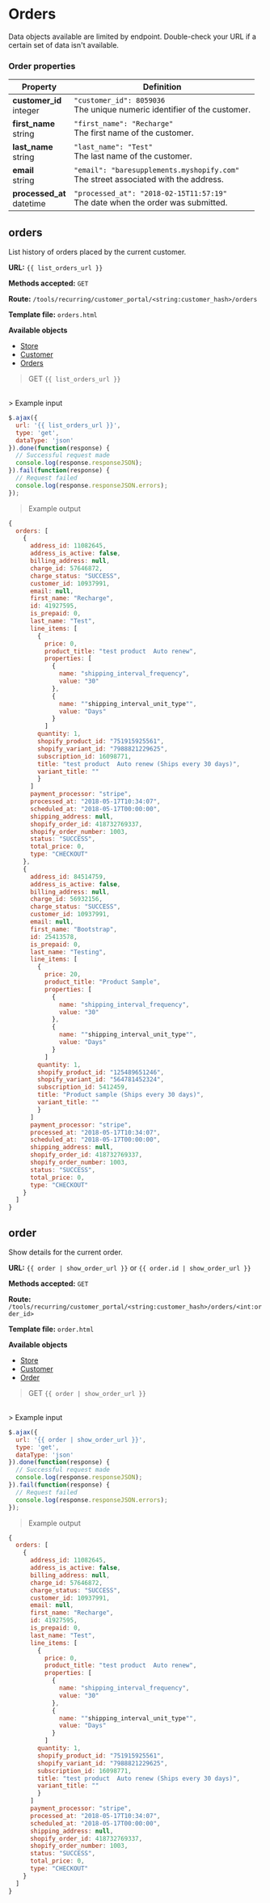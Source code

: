 # Orders

<aside class="notice">
Data objects available are limited by endpoint. Double-check your URL if a certain set of data isn't available.
</aside>

### Order properties

Property | Definition
--------- | -------
<b>customer_id</b> <br> integer| `"customer_id": 8059036`<br> The unique numeric identifier of the customer.
<b>first_name</b> <br> string| `"first_name": "Recharge"`<br> The first name of the customer.
<b>last_name</b> <br> string| `"last_name": "Test"`<br> The last name of the customer.
<b>email</b> <br> string|  `"email": "baresupplements.myshopify.com"` <br> The street associated with the address.
<b>processed_at</b>  <br> datetime |  `"processed_at": "2018-02-15T11:57:19"` <br> The date when the order was submitted.

## orders
List history of orders placed by the current customer.

**URL:** `{{ list_orders_url }}`

**Methods accepted:** `GET`

**Route:** `/tools/recurring/customer_portal/<string:customer_hash>/orders`

**Template file:** `orders.html`

**Available objects**

* [Store](Theme-objects%3A-Store)
* [Customer](Theme-objects%3A-Customer)
* [Orders](Theme-objects%3A-Orders)

> GET `{{ list_orders_url }}`
<br>
> Example input

```javascript
$.ajax({
  url: '{{ list_orders_url }}',
  type: 'get',
  dataType: 'json'
}).done(function(response) {
  // Successful request made
  console.log(response.responseJSON);
}).fail(function(response) {
  // Request failed
  console.log(response.responseJSON.errors);
});
```

> Example output

```javascript
{
  orders: [
    {
      address_id: 11082645,
      address_is_active: false,
      billing_address: null,
      charge_id: 57646872,
      charge_status: "SUCCESS",
      customer_id: 10937991,
      email: null,
      first_name: "Recharge",
      id: 41927595,
      is_prepaid: 0,
      last_name: "Test",
      line_items: [
        {
          price: 0,
          product_title: "test product  Auto renew",
          properties: [
            {
              name: "shipping_interval_frequency",
              value: "30"
            },
            {
              name: ""shipping_interval_unit_type"",
              value: "Days"
            }
          ]
        quantity: 1,
        shopify_product_id: "751915925561",
        shopify_variant_id: "7988821229625",
        subscription_id: 16098771,
        title: "test product  Auto renew (Ships every 30 days)",
        variant_title: ""
    	}
      ]
      payment_processor: "stripe",
      processed_at: "2018-05-17T10:34:07",
      scheduled_at: "2018-05-17T00:00:00",
      shipping_address: null,
      shopify_order_id: 418732769337,
      shopify_order_number: 1003,
      status: "SUCCESS",
      total_price: 0,
      type: "CHECKOUT"
    },
    {
      address_id: 84514759,
      address_is_active: false,
      billing_address: null,
      charge_id: 56932156,
      charge_status: "SUCCESS",
      customer_id: 10937991,
      email: null,
      first_name: "Bootstrap",
      id: 25413578,
      is_prepaid: 0,
      last_name: "Testing",
      line_items: [
        {
          price: 20,
          product_title: "Product Sample",
          properties: [
            {
              name: "shipping_interval_frequency",
              value: "30"
            },
            {
              name: ""shipping_interval_unit_type"",
              value: "Days"
            }
          ]
        quantity: 1,
        shopify_product_id: "125489651246",
        shopify_variant_id: "564781452324",
        subscription_id: 5412459,
        title: "Product sample (Ships every 30 days)",
        variant_title: ""
    	}
      ]
      payment_processor: "stripe",
      processed_at: "2018-05-17T10:34:07",
      scheduled_at: "2018-05-17T00:00:00",
      shipping_address: null,
      shopify_order_id: 418732769337,
      shopify_order_number: 1003,
      status: "SUCCESS",
      total_price: 0,
      type: "CHECKOUT"
    }
  ]
}
```

## order
Show details for the current order.

**URL:** `{{ order | show_order_url }}` or `{{ order.id | show_order_url }}`

**Methods accepted:** `GET`

**Route:** `/tools/recurring/customer_portal/<string:customer_hash>/orders/<int:order_id>`

**Template file:** `order.html`

**Available objects**

* [Store](Theme-objects%3A-Store)
* [Customer](Theme-objects%3A-Customer)
* [Order](Theme-objects%3A-Order)

> GET `{{ order | show_order_url }}`
<br>
> Example input

```javascript
$.ajax({
  url: '{{ order | show_order_url }}',
  type: 'get',
  dataType: 'json'
}).done(function(response) {
  // Successful request made
  console.log(response.responseJSON);
}).fail(function(response) {
  // Request failed
  console.log(response.responseJSON.errors);
});
```

> Example output

```javascript
{
  orders: [
    {
      address_id: 11082645,
      address_is_active: false,
      billing_address: null,
      charge_id: 57646872,
      charge_status: "SUCCESS",
      customer_id: 10937991,
      email: null,
      first_name: "Recharge",
      id: 41927595,
      is_prepaid: 0,
      last_name: "Test",
      line_items: [
        {
          price: 0,
          product_title: "test product  Auto renew",
          properties: [
            {
              name: "shipping_interval_frequency",
              value: "30"
            },
            {
              name: ""shipping_interval_unit_type"",
              value: "Days"
            }
          ]
        quantity: 1,
        shopify_product_id: "751915925561",
        shopify_variant_id: "7988821229625",
        subscription_id: 16098771,
        title: "test product  Auto renew (Ships every 30 days)",
        variant_title: ""
    	}
      ]
      payment_processor: "stripe",
      processed_at: "2018-05-17T10:34:07",
      scheduled_at: "2018-05-17T00:00:00",
      shipping_address: null,
      shopify_order_id: 418732769337,
      shopify_order_number: 1003,
      status: "SUCCESS",
      total_price: 0,
      type: "CHECKOUT"
    }
  ]
}
```